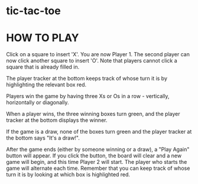 # tic-tac-toe


# HOW TO PLAY
Click on a square to insert 'X'. You are now Player 1.
The second player can now click another square to insert 'O'. Note that players cannot click a square that is already filled in.

The player tracker at the bottom keeps track of whose turn it is by highlighting the relevant box red.

Players win the game by having three Xs or Os in a row - vertically, horizontally or diagonally.

When a player wins, the three winning boxes turn green, and the player tracker at the bottom displays the winner.

If the game is a draw, none of the boxes turn green and the player tracker at the bottom says "It's a draw!".

After the game ends (either by someone winning or a draw), a "Play Again" button will appear. If you click the button, the board will clear and a new game will begin, and this time Player 2 will start. The player who starts the game will alternate each time. Remember that you can keep track of whose turn it is by looking at which box is highlighted red.